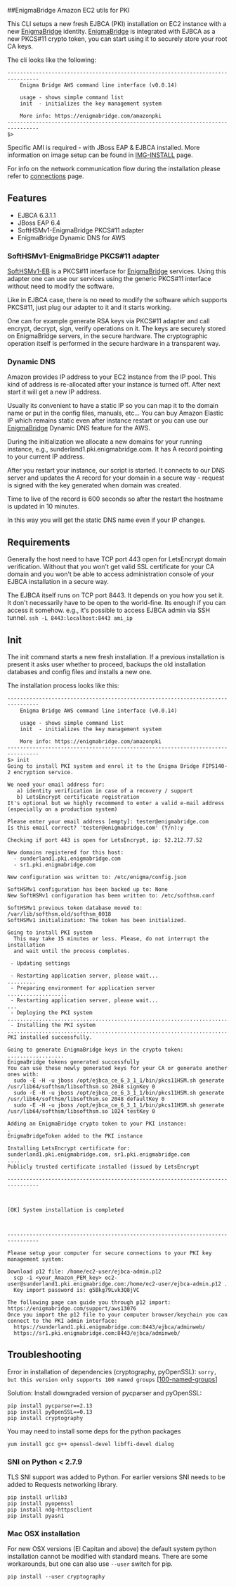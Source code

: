 ##EnigmaBridge Amazon EC2 utils for PKI

This CLI setups a new fresh EJBCA (PKI) installation on EC2 instance with a new [EnigmaBridge] identity.
[EnigmaBridge] is integrated with EJBCA as a new PKCS#11 crypto token, you can start using it
to securely store your root CA keys.

The cli looks like the following:
```
--------------------------------------------------------------------------------
    Enigma Bridge AWS command line interface (v0.0.14) 

    usage - shows simple command list
    init  - initializes the key management system

    More info: https://enigmabridge.com/amazonpki 
--------------------------------------------------------------------------------
$> 
```

Specific AMI is required - with JBoss EAP & EJBCA installed.
More information on image setup can be found in [IMG-INSTALL] page.

For info on the network communication flow during the installation please refer to [connections] page.

## Features

* EJBCA 6.3.1.1
* JBoss EAP 6.4
* SoftHSMv1-EnigmaBridge PKCS#11 adapter
* EnigmaBridge Dynamic DNS for AWS

### SoftHSMv1-EnigmaBridge PKCS#11 adapter
[SoftHSMv1-EB] is a PKCS#11 interface for [EnigmaBridge] services. 
Using this adapter one can use our services using the generic PKCS#11 interface without need to modify the software.

Like in EJBCA case, there is no need to modify the software which supports PKCS#11,
just plug our adapter to it and it starts working.

One can for example generate RSA keys via PKCS#11 adapter and call encrypt, decrypt, sign, verify operations on it.
The keys are securely stored on EnigmaBridge servers, in the secure hardware.
The cryptographic operation itself is performed in the secure hardware in a transparent way.

### Dynamic DNS
Amazon provides IP address to your EC2 instance from the IP pool. This kind of address
is re-allocated after your instance is turned off. After next start it will get a new IP address.

Usually its convenient to have a static IP so you can map it to the domain name or
put in the config files, manuals, etc... You can buy Amazon Elastic IP which 
remains static even after instance restart or you can use our [EnigmaBridge]
 Dynamic DNS feature for the AWS.
 
During the initialization we allocate a new domains for your running instance, 
e.g., sunderland1.pki.enigmabridge.com. It has A record pointing to your current IP address.

After you restart your instance, our script is started. It connects to our 
DNS server and updates the A record for your domain in a secure way - 
request is signed with the key generated when domain was created.

Time to live of the record is 600 seconds so after the restart the hostname
is updated in 10 minutes. 

In this way you will get the static DNS name even if your IP changes.

## Requirements

Generally the host need to have TCP port 443 open for LetsEncrypt domain verification.
Without that you won't get valid SSL certificate for your CA domain and you won't
be able to access administration console of your EJBCA installation in a secure way.

The EJBCA itself runs on TCP port 8443. It depends on you how you set it. It don't necessarily 
have to be open to the world-fine. Its enough if you can access it somehow. e.g., 
it's possible to access EJBCA admin via SSH tunnel. `ssh -L 8443:localhost:8443 ami_ip`

## Init
The init command starts a new fresh installation. If a previous installation is present
it asks user whether to proceed, backups the old installation databases and config files
and installs a new one.

The installation process looks like this:

```
--------------------------------------------------------------------------------
    Enigma Bridge AWS command line interface (v0.0.14) 

    usage - shows simple command list
    init  - initializes the key management system

    More info: https://enigmabridge.com/amazonpki 
--------------------------------------------------------------------------------
$> init
Going to install PKI system and enrol it to the Enigma Bridge FIPS140-2 encryption service.

We need your email address for:
   a) identity verification in case of a recovery / support 
   b) LetsEncrypt certificate registration
It's optional but we highly recommend to enter a valid e-mail address (especially on a production system)

Please enter your email address [empty]: tester@enigmabridge.com
Is this email correct? 'tester@enigmabridge.com' (Y/n):y

Checking if port 443 is open for LetsEncrypt, ip: 52.212.77.52

New domains registered for this host: 
  - sunderland1.pki.enigmabridge.com
  - sr1.pki.enigmabridge.com

New configuration was written to: /etc/enigma/config.json

SoftHSMv1 configuration has been backed up to: None
New SoftHSMv1 configuration has been written to: /etc/softhsm.conf

SoftHSMv1 previous token database moved to: /var/lib/softhsm.old/softhsm_0018
SoftHSMv1 initialization: The token has been initialized.

Going to install PKI system
  This may take 15 minutes or less. Please, do not interrupt the installation
  and wait until the process completes.

 - Updating settings

 - Restarting application server, please wait...
.........
 - Preparing environment for application server
...................
 - Restarting application server, please wait...
...
 - Deploying the PKI system
................................................................................................................................................................................................................................................................................................................................................................................................................................................................................................................................................................................................................................................................................................................................................................................................................................................................................................................................................................................................................................................................................................................................................................................................................................................................................................................................................................................................................................................................................................................................................................................................................................................................................................................................................................................................................................................................................................................................................................................................................................................................................................................................................................................................................................................................................................
 - Installing the PKI system
.......................................................................................................................................................................................................................................................................................................................................................................................................................................................................................................................................................................................................................................................................................................................................................................................................................................................................................................................................................................................................................................................................................................................................................................................
PKI installed successfully.

Going to generate EnigmaBridge keys in the crypto token:
..................
EnigmaBridge tokens generated successfully
You can use these newly generated keys for your CA or generate another ones with:
  sudo -E -H -u jboss /opt/ejbca_ce_6_3_1_1/bin/pkcs11HSM.sh generate /usr/lib64/softhsm/libsofthsm.so 2048 signKey 0
  sudo -E -H -u jboss /opt/ejbca_ce_6_3_1_1/bin/pkcs11HSM.sh generate /usr/lib64/softhsm/libsofthsm.so 2048 defaultKey 0
  sudo -E -H -u jboss /opt/ejbca_ce_6_3_1_1/bin/pkcs11HSM.sh generate /usr/lib64/softhsm/libsofthsm.so 1024 testKey 0

Adding an EnigmaBridge crypto token to your PKI instance:
.
EnigmaBridgeToken added to the PKI instance

Installing LetsEncrypt certificate for: sunderland1.pki.enigmabridge.com, sr1.pki.enigmabridge.com
....
Publicly trusted certificate installed (issued by LetsEncrypt

--------------------------------------------------------------------------------



[OK] System installation is completed



--------------------------------------------------------------------------------

Please setup your computer for secure connections to your PKI key management system:

Download p12 file: /home/ec2-user/ejbca-admin.p12
  scp -i <your_Amazon_PEM_key> ec2-user@sunderland1.pki.enigmabridge.com:/home/ec2-user/ejbca-admin.p12 .
  Key import password is: g5Bkg79Lvk3Q8jVC

The following page can guide you through p12 import: https://enigmabridge.com/support/aws13076
Once you import the p12 file to your computer browser/keychain you can connect to the PKI admin interface:
  https://sunderland1.pki.enigmabridge.com:8443/ejbca/adminweb/
  https://sr1.pki.enigmabridge.com:8443/ejbca/adminweb/
```

## Troubleshooting
Error in installation of dependencies (cryptography, pyOpenSSL):
`sorry, but this version only supports 100 named groups` \[[100-named-groups]\]

Solution:
Install downgraded version of pycparser and pyOpenSSL:

```
pip install pycparser==2.13
pip install pyOpenSSL==0.13
pip install cryptography
```

You may need to install some deps for the python packages

```
yum install gcc g++ openssl-devel libffi-devel dialog
```

### SNI on Python < 2.7.9

TLS SNI support was added to Python. For earlier versions SNI needs to be added to Requests networking library.

```
pip install urllib3
pip install pyopenssl
pip install ndg-httpsclient
pip install pyasn1
```

### Mac OSX installation
For new OSX versions (El Capitan and above) the default system python installation
cannot be modified with standard means. There are some workarounds, but one can also use
`--user` switch for pip.

```
pip install --user cryptography
```

[100-named-groups]: https://community.letsencrypt.org/t/certbot-auto-fails-while-setting-up-virtual-environment-complains-about-package-hashes/20529/18
[IMG-INSTALL]: https://github.com/EnigmaBridge/ebaws.py/blob/master/IMG-INSTALL.md
[EnigmaBridge]: https://enigmabridge.com
[SoftHSMv1-EB]: https://github.com/EnigmaBridge/SoftHSMv1
[connections]: https://github.com/EnigmaBridge/ebaws.py/blob/master/connections.md


